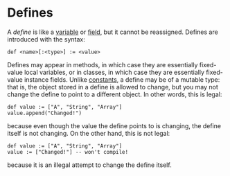 Defines
=======

A *define* is like a [variable](variables.html) or [field](fields.html), but it 
cannot be reassigned. Defines are introduced with the syntax:

    def <name>[:<type>] := <value>

Defines may appear in methods, in which case they are essentially fixed-value
local variables, or in classes, in which case they are essentially fixed-value
instance fields. Unlike [constants](constants.html), a define may be of a 
mutable type: that is, the object stored in a define is allowed to change, but 
you may not change the define to point to a different object. In other words, 
this is legal:

    def value := ["A", "String", "Array"]
    value.append("Changed!")

because even though the value the define points to is changing, the define 
itself is not changing. On the other hand, this is not legal:

    def value := ["A", "String", "Array"]
    value := ["Changed!"] -- won't compile!

because it is an illegal attempt to change the define itself.